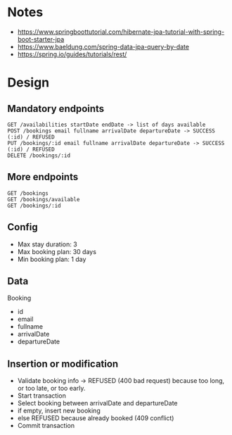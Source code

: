 # Notes

- https://www.springboottutorial.com/hibernate-jpa-tutorial-with-spring-boot-starter-jpa
- https://www.baeldung.com/spring-data-jpa-query-by-date
- https://spring.io/guides/tutorials/rest/

# Design

## Mandatory endpoints

```
GET /availabilities startDate endDate -> list of days available
POST /bookings email fullname arrivalDate departureDate -> SUCCESS (:id) / REFUSED
PUT /bookings/:id email fullname arrivalDate departureDate -> SUCCESS (:id) / REFUSED
DELETE /bookings/:id
```

## More endpoints

```
GET /bookings
GET /bookings/available
GET /bookings/:id
```

## Config

- Max stay duration: 3
- Max booking plan: 30 days
- Min booking plan: 1 day

## Data

Booking

- id
- email
- fullname
- arrivalDate
- departureDate

## Insertion or modification

- Validate booking info -> REFUSED (400 bad request)  because too long, or too late, or too early.
- Start transaction
- Select booking between arrivalDate and departureDate
- if empty, insert new booking
- else REFUSED because already booked (409 conflict)
- Commit transaction
